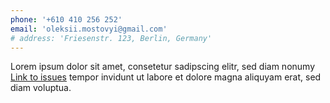 ```yaml
---
phone: '+610 410 256 252'
email: 'oleksii.mostovyi@gmail.com'
# address: 'Friesenstr. 123, Berlin, Germany'
---
```


Lorem ipsum dolor sit amet, consetetur sadipscing elitr,
sed diam nonumy [Link to issues](https://github.com/Knochenmark/gatsby-starter-level-2/issues) tempor invidunt ut labore
et dolore magna aliquyam erat, sed diam voluptua.
